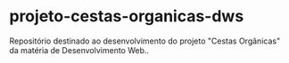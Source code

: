 # projeto-cestas-organicas-dws
Repositório destinado ao desenvolvimento do projeto "Cestas Orgânicas" da matéria de Desenvolvimento Web..
